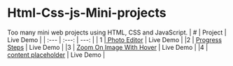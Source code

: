 # Html-Css-js-Mini-projects
Too many mini web projects using HTML, CSS and JavaScript. 
| # | Project | Live Demo |
| :---         |     :---:      |          ---: |
| 1  |<a href="https://github.com/Rezaabdollahi7/Html-Css-js-Mini-projects/tree/main/Photo%20Editor"> Photo Editor</a>    | Live Demo   |
|2   |  <a href="https://github.com/Rezaabdollahi7/Html-Css-js-Mini-projects/tree/main/Progress%20Steps"> Progress Steps</a>       | Live Demo     |
|3   | <a href="https://github.com/Rezaabdollahi7/Html-Css-js-Mini-projects/tree/main/Zoom%20On%20Image%20With%20Hover">  Zoom On Image With Hover</a>       | Live Demo     |
|4   | <a href="https://github.com/Rezaabdollahi7/Html-Css-js-Mini-projects/tree/main/content-placeholder">  content placeholder</a>       | Live Demo     |

